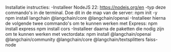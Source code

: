 Installatie instructies:
-Installeer NodeJS 22: https://nodejs.org/en
-typ deze commando's in de terminal. Doe dit in de map van de server:
  npm init -y
  npm install langchain @langchain/core @langchain/openai
-Installeer hierna de volgende twee commando's om te kunnen werken met Express:
  npm install express
  npm install cors
-Installeer daarna de paketten die nodig zijn om te kunnen werken met vectordata:
  npm install @langchain/openai @langchain/community @langchain/core @langchain/textsplitters faiss-node
